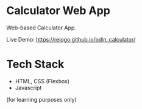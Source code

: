 # Calculator Web App

Web-based Calculator App.

Live Demo: https://reiogo.github.io/odin_calculator/
# Tech Stack
- HTML, CSS (Flexbox)
- Javascript

(for learning purposes only)
